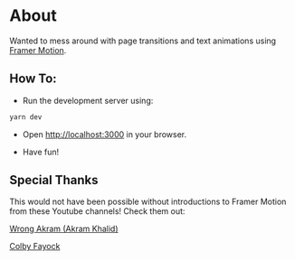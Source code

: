 # About

Wanted to mess around with page transitions and text animations using [Framer Motion](https://www.framer.com/api/motion/).


## How To:

- Run the development server using:

```bash
yarn dev
```

- Open [http://localhost:3000](http://localhost:3000) in your browser.

- Have fun!


## Special Thanks

This would not have been possible without introductions to Framer Motion from these Youtube channels! Check them out: 

[Wrong Akram (Akram Khalid)](https://www.youtube.com/channel/UCqrxiLP9RHz2GxDJaZuTRBw)

[Colby Fayock](https://www.youtube.com/channel/UC7Wpv0Aft4NPNhHWW_JC4GQ)


